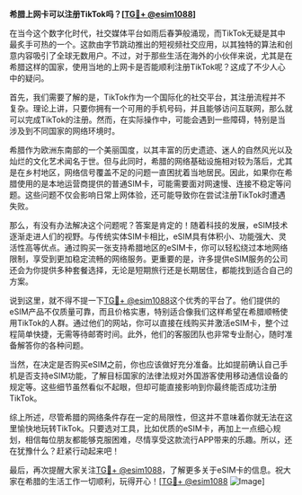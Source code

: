 **希腊上网卡可以注册TikTok吗？[[TG💪+ @esim1088](https://t.me/s/esim1088)]**

在当今这个数字化时代，社交媒体平台如雨后春笋般涌现，而TikTok无疑是其中最炙手可热的一个。这款由字节跳动推出的短视频社交应用，以其独特的算法和创意内容吸引了全球无数用户。不过，对于那些生活在海外的小伙伴来说，尤其是在希腊这样的国家，使用当地的上网卡是否能顺利注册TikTok呢？这成了不少人心中的疑问。

首先，我们需要了解的是，TikTok作为一个国际化的社交平台，其注册流程并不复杂。理论上讲，只要你拥有一个可用的手机号码，并且能够访问互联网，那么就可以完成TikTok的注册。然而，在实际操作中，可能会遇到一些障碍，特别是当涉及到不同国家的网络环境时。

希腊作为欧洲东南部的一个美丽国度，以其丰富的历史遗迹、迷人的自然风光以及灿烂的文化艺术闻名于世。但与此同时，希腊的网络基础设施相对较为落后，尤其是在乡村地区，网络信号覆盖不足的问题一直困扰着当地居民。因此，如果你在希腊使用的是本地运营商提供的普通SIM卡，可能需要面对网速慢、连接不稳定等问题。这些问题不仅会影响日常上网体验，还可能导致你在尝试注册TikTok时遭遇失败。

那么，有没有办法解决这个问题呢？答案是肯定的！随着科技的发展，eSIM技术逐渐走进人们的视野。与传统实体SIM卡相比，eSIM具有体积小、功能强大、灵活性高等优点。通过购买一张支持希腊地区的eSIM卡，你可以轻松绕过本地网络限制，享受到更加稳定流畅的网络服务。更重要的是，许多提供eSIM服务的公司还会为你提供多种套餐选择，无论是短期旅行还是长期居住，都能找到适合自己的方案。

说到这里，就不得不提一下[TG💪+ @esim1088](https://t.me/s/esim1088)这个优秀的平台了。他们提供的eSIM产品不仅质量可靠，而且价格实惠，特别适合像我们这样希望在希腊顺畅使用TikTok的人群。通过他们的网站，你可以直接在线购买并激活eSIM卡，整个过程简单快捷，无需等待邮寄时间。此外，他们的客服团队也非常专业耐心，随时准备解答你的各种问题。

当然，在决定是否购买eSIM之前，你也应该做好充分准备。比如提前确认自己手机是否支持eSIM功能，了解目标国家的法律法规对外国游客使用移动通信设备的规定等。这些细节虽然看似不起眼，但却可能直接影响到你最终能否成功注册TikTok。

综上所述，尽管希腊的网络条件存在一定的局限性，但这并不意味着你就无法在这里愉快地玩转TikTok。只要选对工具，比如优质的eSIM卡，再加上一点细心规划，相信每位朋友都能够克服困难，尽情享受这款流行APP带来的乐趣。所以，还在犹豫什么？赶紧行动起来吧！

最后，再次提醒大家关注[TG💪+ @esim1088](https://t.me/s/esim1088)，了解更多关于eSIM卡的信息。祝大家在希腊的生活工作一切顺利，玩得开心！[[TG💪+ @esim1088](https://t.me/s/esim1088) ![Image](https://i.postimg.cc/4NQfJmqS/Snipaste-2025-05-13-00-14-12.png)]